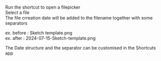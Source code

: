 Run the shortcut to open a filepicker  
Select a file  
The file crreation date will be added to the filename together with some separators   

ex. before : Sketch template.png  
ex. after  : 2024-07-15-Sketch-template.png  

The Date structure and the separator can be customised in the Shortcuts app  
